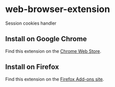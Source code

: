 # web-browser-extension
Session cookies handler

## Install on Google Chrome
Find this extension on the [Chrome Web Store](https://chrome.google.com/webstore/detail/phantombuster/mdlnjfcpdiaclglfbdkbleiamdafilil).

## Install on Firefox
Find this extension on the [Firefox Add-ons site](https://addons.mozilla.org/fr/firefox/addon/phantombuster/).
